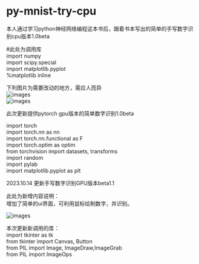 # py-mnist-try-cpu
本人通过学习python神经网络编程这本书后，跟着书本写出的简单的手写数字识别cpu版本1.0beta

#此处为调用库  
import numpy  
import scipy.special  
import matplotlib.pyplot  
%matplotlib inline  


下列图片为需要改动的地方，需应人而异  
![images](https://github.com/leiaoduosanyue/py-mnist-try-cpu/blob/main/pictures/test-mnist.png)  
![images](https://github.com/leiaoduosanyue/py-mnist-try-cpu/blob/main/pictures/test-mnist.png)


此次更新提供pytorch  gpu版本的简单数字识别1.0beta  
  
import torch  
import torch.nn as nn  
import torch.nn.functional as F  
import torch.optim as optim  
from torchvision import datasets, transforms  
import random  
import pylab  
import matplotlib.pyplot as plt  

  
2023.10.14 更新手写数字识别GPU版本beta1.1   

此处为新增内容说明：  
增加了简单的ui界面，可利用鼠标绘制数字，并识别。  

![images](https://github.com/leiaoduosanyue/py-mnist-try-cpu/blob/main/pictures/ui.png)

 本次更新新调用的库：  
import tkinter as tk  
from tkinter import Canvas, Button  
from PIL import Image, ImageDraw,ImageGrab  
from PIL import ImageOps  
